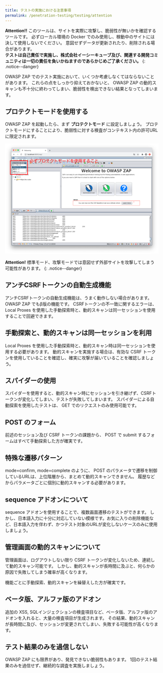 ```yaml
---
title: テストの実施における注意事項
permalink: /penetration-testing/testing/attention
---
```

**Attention!!**
このツールは、サイトを実際に攻撃し、脆弱性が無いかを確認するツールです。
必ずローカル環境の Docker でのみ使用し、稼動中のサイトには決して使用しないでください。
意図せずデータが更新されたり、削除される場合があります。<br />
**テストは自己責任で実施し、株式会社イーシーキューブ及び、関連する開発コミュニティは一切の責任を負いかねますのであらかじめご了承ください。**
{: .notice--danger}

OWASP ZAP でのテスト実施において、いくつか考慮しなくてはならないことがあります。
これらの点をしっかり抑えておかないと、 OWASP ZAP の動的スキャンも不十分に終わってしまい、脆弱性を検出できない結果となってしまいます。

## プロテクトモードを使用する

OWASP ZAP を起動したら、まず **プロテクトモード** に設定しましょう。
プロテクトモードにすることにより、脆弱性に対する検査がコンテキスト内の許可URLに限定されます。

![プロテクトモードを使用すること](/images/penetration-testing/quick_start_protect_mode.png)

**Attention!** 標準モード、攻撃モードでは意図せず外部サイトを攻撃してしまう可能性があります。
{: .notice--danger}

## アンチCSRFトークンの自動生成機能

アンチCSRFトークンの自動生成機能は、うまく動作しない場合があります。
OWASP ZAP でもβ版の機能です。
CSRFトークンの不一致に関するエラーは、Local Proxes を使用した手動探索時と、動的スキャンは同一セッションを使用することで回避できます。

## 手動探索と、動的スキャンは同一セッションを利用

Local Proxes を使用した手動探索時と、動的スキャン時は同一セッションを使用する必要があります。
動的スキャンを実施する場合は、有効な CSRF トークンを使用していることを確認し、確実に攻撃が届いていることを確認しましょう。

## スパイダーの使用

スパイダーを使用すると、動的スキャン時にセッションを引き継げず、CSRFトークンが変化してしまい、テストが失敗してしまいます。
スパイダーによる自動探索を使用したテストは、 GET でのリクエストのみ使用可能です。

## POST のフォーム

前述のセッション及び CSRF トークンの課題から、 POST で submit するフォームはすべて手動探索した方が確実です。

## 特殊な遷移パターン

mode=confirm, mode=complete のように、 POST のパラメータで遷移を制御しているURLは、上位階層から、まとめて動的スキャンできません。
履歴などからパラメータごとに個別に動的スキャンする必要があります。

## sequence アドオンについて

sequence アドオンを使用することで、複数画面遷移のテストができます。
しかし、日本語入力に十分に対応していない模様です。お気に入りの削除機能など、日本語入力を伴わず、かつテスト対象のURLが変化しないケースのみに使用しましょう。

## 管理画面の動的スキャンについて

管理画面は、ログアウトしない限り CSRF トークンが変化しないため、連続して動的スキャン可能です。
しかし、動的スキャンが長時間に及ぶと、何らかの原因で失敗してしまう確率が高くなります。

機能ごとに手動探索、動的スキャンを繰替えした方が確実です。

## ベータ版、アルファ版のアドオン

追加の XSS, SQLインジェクションの検査項目など、ベータ版、アルファ版のアドオンを入れると、大量の検査項目が生成されます。
その結果、動的スキャンが長時間に及び、セッションが変更されてしまい、失敗する可能性が高くなります。

## テスト結果のみを過信しない

OWASP ZAP にも限界があり、発見できない脆弱性もあります。
1回のテスト結果のみを過信せず、継続的な調査を実施しましょう。

